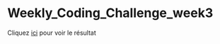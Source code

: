 # Weekly_Coding_Challenge_week3
Cliquez <a href="https://weekly-december-w3.netlify.app/">ici</a> pour voir le résultat